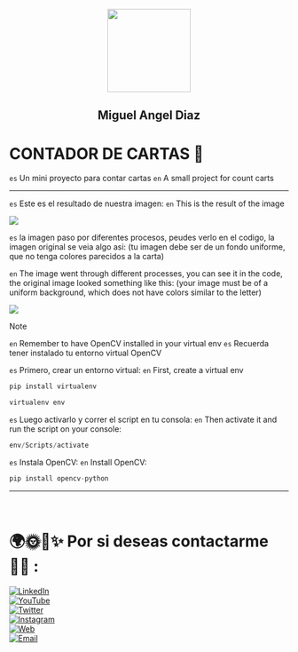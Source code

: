 <p align="center">
  <img width="150px" src="https://i.ibb.co/bXvzjXm/LOGO-h1.png" />
  <h2 align="center">Miguel Angel Diaz</h2>
</p>

# CONTADOR DE CARTAS 🎴
```es```
Un mini proyecto para contar cartas
```en```
A small project for count carts

<hr/>

```es```
Este es el resultado de nuestra imagen:
```en```
This is the result of the image

![](cartas_resultado.jpg)

```es```
la imagen paso por diferentes procesos, peudes verlo en el codigo, la imagen original se veia algo asi:
(tu imagen debe ser de un fondo uniforme, que no tenga colores parecidos a la carta)

```en```
The image went through different processes, you can see it in the code, the original image looked something like this:
(your image must be of a uniform background, which does not have colors similar to the letter)

![](cartas.jpg)

> [!NOTE]
> ```en```
> Remember to have OpenCV installed in your virtual env
> ```es```
> Recuerda tener instalado tu entorno virtual OpenCV
> 

```es```
Primero, crear un entorno virtual:
```en```
First, create a virtual env
```python
pip install virtualenv
```

```python
virtualenv env
```

```es```
Luego activarlo y correr el script en tu consola:
```en```
Then activate it and run the script on your console:
```python
env/Scripts/activate
```

```es```
Instala OpenCV:
```en```
Install OpenCV:
```python
pip install opencv-python
```

<hr/>

<br/>

# 🌍🌞🌃✨ Por si deseas contactarme 👨‍💻 :

[![LinkedIn](https://img.shields.io/badge/LinkedIn-Miguel_Angel_Diaz-0077B5?style=for-the-badge&logo=linkedin&logoColor=white&labelColor=101010)](https://www.linkedin.com/in/miguel-angel-diaz-858379297/)
<br/>
[![YouTube](https://img.shields.io/badge/YouTube-titooo-FF0000?style=for-the-badge&logo=youtube&logoColor=white&labelColor=101010)](https://www.youtube.com/channel/UC7TggInDtfL8HXmFeVtvSIg)
<br/>
[![Twitter](https://img.shields.io/badge/Twitter-@titooo159-1DA1F2?style=for-the-badge&logo=twitter&logoColor=white&labelColor=101010)](https://twitter.com/titooo159)
<br/>
[![Instagram](https://img.shields.io/badge/Instagram-@titoo.uvu-E4405F?style=for-the-badge&logo=instagram&logoColor=white&labelColor=101010)](https://www.instagram.com/titoo.uvu/)
<br/>
[![Web](https://img.shields.io/badge/Mi_Web!-Aun_no_disponible-14a1f0?style=for-the-badge&logo=dev.to&logoColor=white&labelColor=101010)](#)
<br/>
[![Email](https://img.shields.io/badge/miguelitodiaz169@gmail.com-MI_CORREO_PERSONAL-D14836?style=for-the-badge&logo=gmail&logoColor=white&labelColor=101010)](mailto:miguelitodiaz169@gmail.com)
